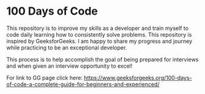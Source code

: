 # 100 Days of Code
This repository is to improve my skills as a developer and train myself to code daily learning how to consistently solve problems. This repository is inspired by GeeksforGeeks. I am happy to share my progress and journey while practicing to be an exceptional developer. 

This process is to help accomplish the goal of being prepared for interviews and when given an interview opportunity to excel!

For link to GG page click here: https://www.geeksforgeeks.org/100-days-of-code-a-complete-guide-for-beginners-and-experienced/